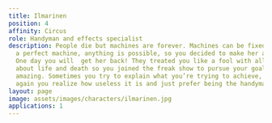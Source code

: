 ```yaml
---
title: Ilmarinen
position: 4
affinity: Circus
role: Handyman and effects specialist
description: People die but machines are forever. Machines can be fixed, and with
  a perfect machine, anything is possible, so you decided to make her anew from metal.
  One day you will  get her back! They treated you like a fool with all your ideas
  about life and death so you joined the freak show to pursue your goal. It will be
  amazing. Sometimes you try to explain what you’re trying to achieve, but again and
  again you realize how useless it is and just prefer being the handyman.
layout: page
image: assets/images/characters/ilmarinen.jpg
applications: 1
---
```


